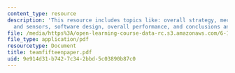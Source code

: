 ```yaml
---
content_type: resource
description: 'This resource includes topics like: overall strategy, mechanical design
  and sensors, software design, overall performance, and conclusions and suggestions.'
file: /media/https%3A/open-learning-course-data-rc.s3.amazonaws.com/6-186-mobile-autonomous-systems-laboratory-january-iap-2005/9e914d31b7427c342bbd5c03890b87c0_teamfifteenpaper.pdf
file_type: application/pdf
resourcetype: Document
title: teamfifteenpaper.pdf
uid: 9e914d31-b742-7c34-2bbd-5c03890b87c0
---
```


